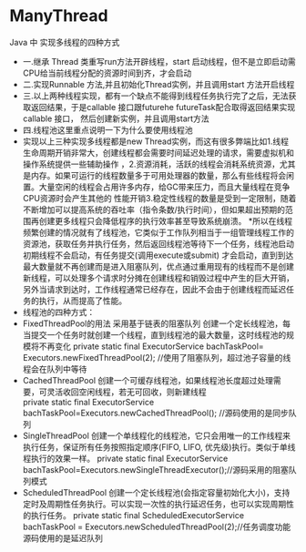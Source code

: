 # ManyThread
Java 中 实现多线程的四种方式
* 一.继承 Thread 类重写run方法开辟线程，start 启动线程，但不是立即启动需CPU给当前线程分配的资源时间到齐，才会启动
* 二.实现Runnable 方法,并且初始化Thread实例，并且调用start 方法开启线程
* 三.以上两种线程实现，都有一个缺点不能得到线程任务执行完了之后，无法获取返回结果，于是callable 接口跟futurehe futureTask配合取得返回结果实现callable 接口， 然后创建新实例，并且调用start方法
* 四.线程池这里重点说明一下为什么要使用线程池
 * 实现以上三种实现多线程都是new Thread实例，而这有很多弊端比如1.线程生命周期开销非常大，创建线程都会需要时间延迟处理的请求，需要虚拟机和操作系统提供一些辅助操作
 ，2.资源消耗，活跃的线程会消耗系统资源，尤其是内存。如果可运行的线程数量多于可用处理器的数量，那么有些线程将会闲置。大量空闲的线程会占用许多内存，给GC带来压力，而且大量线程在竞争CPU资源时会产生其他的
 性能开销3.稳定性线程的数量是受到一定限制，随着不断增加可以提高系统的吞吐率（指令条数/执行时间），但如果超出预期的范围再创建更多线程只会降低程序的执行效率甚至导致系统崩溃。
 *所以在线程频繁创建的情况就有了线程池，它类似于工作队列相当于一组管理线程工作的资源池，获取任务并执行任务，然后返回线程池等待下一个任务，线程池启动初期线程不会启动，有任务提交(调用execute或submit)
 才会启动，直到到达最大数量就不再创建而是进入阻塞队列，优点通过重用现有的线程而不是创建新线程，可以处理多个请求时分摊在创建线程和销毁过程中产生的巨大开销，另外当请求到达时，工作线程通常已经存在，因此不会由于创建线程而延迟任务的执行，从而提高了性能。
 * 线程池的四种方式：
 * FixedThreadPool的用法  采用基于链表的阻塞队列  创建一个定长线程池，每当提交一个任务时就创建一个线程，直到线程池的最大数量，这时线程池的规模将不再变化
  private  static  final ExecutorService  bachTaskPool= Executors.newFixedThreadPool(2);    //使用了阻塞队列，超过池子容量的线程会在队列中等待
  * CachedThreadPool 创建一个可缓存线程池，如果线程池长度超过处理需要，可灵活收回空闲线程，若无可回收，则新建线程  
  private  static  final ExecutorService bachTaskPool=Executors.newCachedThreadPool();  //源码使用的是同步队列
 * SingleThreadPool 创建一个单线程化的线程池，它只会用唯一的工作线程来执行任务，保证所有任务按照指定顺序(FIFO, LIFO, 优先级)执行。类似于单线程执行的效果一样。
  private static  final ExecutorService bachTaskPool=Executors.newSingleThreadExecutor();//源码采用的阻塞队列模式
  * ScheduledThreadPool 创建一个定长线程池(会指定容量初始化大小)，支持定时及周期性任务执行。可以实现一次性的执行延迟任务，也可以实现周期性的执行任务。
   private static final ScheduledExecutorService bachTaskPool = Executors.newScheduledThreadPool(2);//任务调度功能  源码使用的是延迟队列
   
